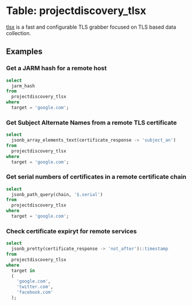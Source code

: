 # Table: projectdiscovery_tlsx

[tlsx](https://github.com/projectdiscovery/tlsx) is a fast and configurable TLS grabber focused on TLS based data collection.

## Examples

### Get a JARM hash for a remote host

```sql
select
  jarm_hash
from
  projectdiscovery_tlsx
where
  target = 'google.com';
```

### Get Subject Alternate Names from a remote TLS certificate

```sql
select
  jsonb_array_elements_text(certificate_response -> 'subject_an')
from
  projectdiscovery_tlsx
where
  target = 'google.com';
```

### Get serial numbers of certificates in a remote certificate chain

```sql
select
  jsonb_path_query(chain, '$.serial')
from
  projectdiscovery_tlsx
where
  target = 'google.com';
```

### Check certificate expiryt for remote services

```sql
select
  jsonb_pretty(certificate_response -> 'not_after')::timestamp
from
  projectdiscovery_tlsx
where
  target in
  (
    'google.com',
    'twitter.com',
    'facebook.com'
  );
```
